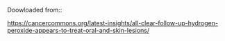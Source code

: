 
<p>Doowloaded from:: </p>
<p><a href="https://cancercommons.org/latest-insights/all-clear-follow-up-hydrogen-peroxide-appears-to-treat-oral-and-skin-lesions/">https://cancercommons.org/latest-insights/all-clear-follow-up-hydrogen-peroxide-appears-to-treat-oral-and-skin-lesions/</a></p>